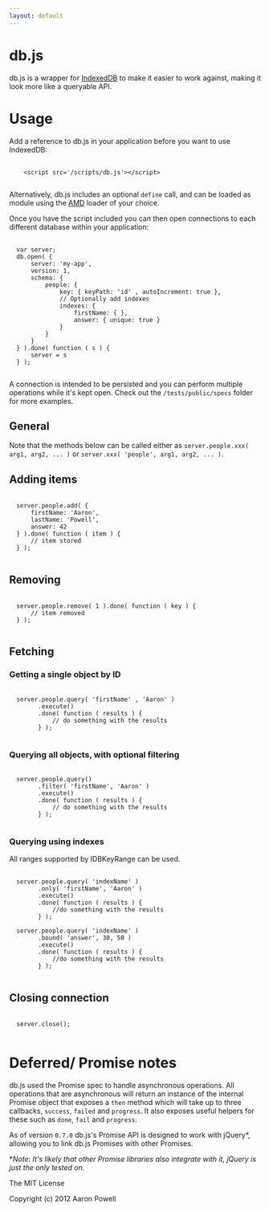 ```yaml
---
layout: default
---
```


db.js
=====

db.js is a wrapper for [IndexedDB](http://www.w3.org/TR/IndexedDB/) to make it easier to work against, making it look more like a queryable API.

Usage
====

Add a reference to db.js in your application before you want to use IndexedDB:

<pre>
  <code class="language-html">
    &lt;script src='/scripts/db.js'&gt;&lt;/script&gt;
  </code>
</pre>

Alternatively, db.js includes an optional `define` call, and can be loaded as module using the [AMD](https://github.com/amdjs/amdjs-api/wiki/AMD) loader of your choice.

Once you have the script included you can then open connections to each different database within your application:

<pre>
  <code class="language-js">
  var server;
  db.open( {
      server: 'my-app',
      version: 1,
      schema: {
          people: {
              key: { keyPath: 'id' , autoIncrement: true },
              // Optionally add indexes
              indexes: {
                  firstName: { },
                  answer: { unique: true }
              }
          }
      }
  } ).done( function ( s ) {
      server = s
  } );
  </code>
</pre>

A connection is intended to be persisted and you can perform multiple operations while it's kept open. Check out the `/tests/public/specs` folder for more examples.

## General

Note that the methods below can be called either as `server.people.xxx( arg1, arg2, ... )` or `server.xxx( 'people', arg1, arg2, ... )`.

## Adding items

<pre>
  <code class="language-js">
  server.people.add( {
      firstName: 'Aaron',
      lastName: 'Powell',
      answer: 42
  } ).done( function ( item ) {
      // item stored
  } );
  </code>
</pre>

## Removing

<pre>
  <code class="language-js">
  server.people.remove( 1 ).done( function ( key ) {
      // item removed
  } );
  </code>
</pre>

## Fetching

### Getting a single object by ID

<pre>
  <code class="language-js">
  server.people.query( 'firstName' , 'Aaron' )
        .execute()
        .done( function ( results ) {
            // do something with the results
        } );
  </code>
</pre>

### Querying all objects, with optional filtering

<pre>
  <code class="language-js">
  server.people.query()
        .filter( 'firstName', 'Aaron' )
        .execute()
        .done( function ( results ) {
            // do something with the results
        } );
  </code>
</pre>

### Querying using indexes

All ranges supported by IDBKeyRange can be used.

<pre>
  <code class="language-js">
  server.people.query( 'indexName' )
        .only( 'firstName', 'Aaron' )
        .execute()
        .done( function ( results ) {
            //do something with the results
        } );

  server.people.query( 'indexName' )
        .bound( 'answer', 30, 50 )
        .execute()
        .done( function ( results ) {
            //do something with the results
        } );
  </code>
</pre>

## Closing connection

<pre>
  <code class="language-js">
  server.close();
  </code>
</pre>

# Deferred/ Promise notes

db.js used the Promise spec to handle asynchronous operations. All operations that are asynchronous will return an instance of the internal Promise object that exposes a `then` method which will take up to three callbacks, `success`, `failed` and `progress`. It also exposes useful helpers for these such as `done`, `fail` and `progress`.

As of version `0.7.0` db.js's Promise API is designed to work with jQuery*, allowing you to link db.js Promises with other Promises.

*_Note: It's likely that other Promise libraries also integrate with it, jQuery is just the only tested on._

The MIT License

Copyright (c) 2012 Aaron Powell